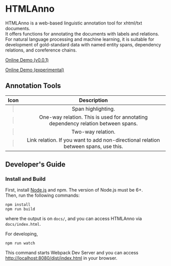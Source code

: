 # HTMLAnno
HTMLAnno is a web-based linguistic annotation tool for xhtml/txt documents.  
It offers functions for annotating the documents with labels and relations.  
For natural language processing and machine learning, it is suitable for development of gold-standard data with named entity spans, dependency relations, and coreference chains.  

[Online Demo (v0.0.1)](https://paperai.github.io/htmlanno/0.0.1)

[Online Demo (experimental)](https://paperai.github.io/htmlanno/latest)

## Annotation Tools
| Icon | Description |
|:---:|:---:|
| <img src="https://github.com/paperai/pdfanno/blob/master/icons/fa-pencil.png" width="7%"> | Span highlighting. |
| <img src="https://github.com/paperai/pdfanno/blob/master/icons/fa-long-arrow-right.png" width="7%"> | One-way relation. This is used for annotating dependency relation between spans. |
| <img src="https://github.com/paperai/pdfanno/blob/master/icons/fa-arrows-h.png" width="7%"> | Two-way relation. |
| <img src="https://github.com/paperai/pdfanno/blob/master/icons/fa-minus.png" width="7%"> | Link relation. If you want to add non-directional relation between spans, use this. |

## Developer's Guide

### Install and Build
First, install [Node.js](https://nodejs.org/) and npm. The version of Node.js must be 6+.  
Then, run the following commands:
```
npm install
npm run build
```
where the output is on `docs/`, and you can access HTMLAnno via `docs/index.html`.  

For developing,
```
npm run watch
```
This command starts Webpack Dev Server and you can access [http://localhost:8080/dist/index.html](http://localhost:8080/dist/index.html) in your browser.
